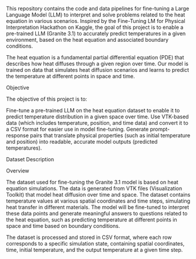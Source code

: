 This repository contains the code and data pipelines for fine-tuning a Large Language Model (LLM) to interpret and solve problems related to the heat equation in various scenarios. Inspired by the Fine-Tuning LM for Physical Interpretation Hackathon on Kaggle, the goal of this project is to enable a pre-trained LLM (Granite 3.1) to accurately predict temperatures in a given environment, based on the heat equation and associated boundary conditions.

The heat equation is a fundamental partial differential equation (PDE) that describes how heat diffuses through a given region over time. Our model is trained on data that simulates heat diffusion scenarios and learns to predict the temperature at different points in space and time.


Objective

The objective of this project is to:

   Fine-tune a pre-trained LLM on the heat equation dataset to enable it to predict temperature distribution in a given space over time.
    Use VTK-based data (which includes temperature, position, and time data) and convert it to a CSV format for easier use in model fine-tuning.
    Generate prompt-response pairs that translate physical properties (such as initial temperature and position) into readable, accurate model outputs (predicted temperatures).

Dataset Description

Overview

The dataset used for fine-tuning the Granite 3.1 model is based on heat equation simulations. The data is generated from VTK files (Visualization Toolkit) that model heat diffusion over time and space. The dataset contains temperature values at various spatial coordinates and time steps, simulating heat transfer in different materials. The model will be fine-tuned to interpret these data points and generate meaningful answers to questions related to the heat equation, such as predicting temperature at different points in space and time based on boundary conditions.

The dataset is processed and stored in CSV format, where each row corresponds to a specific simulation state, containing spatial coordinates, time, initial temperature, and the output temperature at a given time step.
